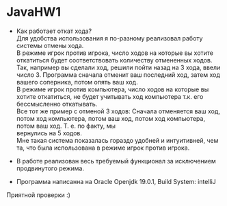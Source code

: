 # JavaHW1
* Как работает откат хода?
<br>Для удобства использования я по-разному реализовал работу системы отмены хода.
<br>В режиме игрок против игрока, число ходов на которые вы хотите откатиться будет соответствовать количеству отмененных ходов.
<br>Так, например вы сделали ход, решили пойти назад на 3 хода, ввели число 3. Программа сначала отменит ваш последний ход, затем ход вашего соперника, потом опять ваш ход.
<br>В режиме игрок против компьютера, число ходов на которые вы хотите откатиться, не будет учитывать ход компьютера т.к. его бессмысленно откатывать. 
<br>Все тот же пример с отменой 3 ходов: Сначала отменяется ваш ход, потом ход компьютера, потом ваш ход, потом ход компьютера, потом ваш ход. Т. е. по факту, мы <br>вернулись на 5 ходов.
<br>Мне такая система показалась гораздо удобней и интуитивней, чем та, что была использована в режиме игрок против игрока.

* В работе реализован весь требуемый функционал за исключением продвинутого режима.

 * Программа написанна на Oracle Openjdk 19.0.1, Build System: intelliJ
 
 Приятной проверки :)
